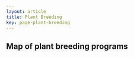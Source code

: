 ```yaml
---
layout: article
title: Plant Breeding
key: page-plant-breeding
---
```


## Map of plant breeding programs

<div id="us-map-container" style="width: 100%; height: 500px;"></div>

<script src="https://d3js.org/d3.v7.min.js"></script>
<script src="https://d3js.org/topojson.v3.min.js"></script>

<script>
document.addEventListener('DOMContentLoaded', function() {
    // Map dimensions
    const width = document.getElementById('us-map-container').offsetWidth;
    const height = 500;
    
    // Plant breeding program data by state
    const breedingPrograms = {
        "AL": { count: 2, institutions: ["Auburn University", "Alabama A&M University"] },
        "CA": { count: 5, institutions: ["UC Davis", "UC Riverside", "Cal Poly SLO", "Fresno State", "Stanford"] },
        "FL": { count: 3, institutions: ["University of Florida", "Florida A&M", "Florida State"] },
        "IA": { count: 2, institutions: ["Iowa State University", "University of Iowa"] },
        "NY": { count: 4, institutions: ["Cornell University", "SUNY", "Columbia", "NYU"] },
        // Add data for other states as needed
    };
    
    // Create SVG
    const svg = d3.select('#us-map-container')
        .append('svg')
        .attr('width', width)
        .attr('height', height);
        
    // Define map projection
    const projection = d3.geoAlbersUsa()
        .scale(width)
        .translate([width / 2, height / 2]);
        
    // Define path generator
    const path = d3.geoPath()
        .projection(projection);
        
    // Create tooltip div
    const tooltip = d3.select("body")
        .append("div")
        .attr("class", "tooltip")
        .style("opacity", 0)
        .style("position", "absolute")
        .style("background-color", "white")
        .style("border", "1px solid #ddd")
        .style("border-radius", "3px")
        .style("padding", "10px")
        .style("pointer-events", "none");
        
    // Load US map data
    d3.json("https://cdn.jsdelivr.net/npm/us-atlas@3/states-10m.json").then(function(us) {
        // Draw states
        svg.append("g")
            .selectAll("path")
            .data(topojson.feature(us, us.objects.states).features)
            .enter()
            .append("path")
            .attr("d", path)
            .attr("fill", function(d) {
                // Get state ID
                const stateId = d.id;
                // Convert numeric ID to state abbreviation
                const stateAbbr = getStateAbbr(stateId);
                // Color based on whether state has data
                return breedingPrograms[stateAbbr] ? "#4CAF50" : "#e0e0e0";
            })
            .attr("stroke", "#fff")
            .attr("stroke-width", 0.5)
            .on("mouseover", function(event, d) {
                // Get state abbreviation
                const stateAbbr = getStateAbbr(d.id);
                const data = breedingPrograms[stateAbbr];
                
                // Change fill color on hover
                d3.select(this).attr("fill", "#2E7D32");
                
                // Show tooltip with data if available
                if (data) {
                    tooltip.transition()
                        .duration(200)
                        .style("opacity", .9);
                    
                    let tooltipContent = `<strong>${getStateName(stateAbbr)}</strong><br>
                                         Programs: ${data.count}<br>
                                         Institutions:<br>
                                         ${data.institutions.join("<br>")}`;
                                         
                    tooltip.html(tooltipContent)
                        .style("left", (event.pageX + 10) + "px")
                        .style("top", (event.pageY - 28) + "px");
                }
            })
            .on("mouseout", function(d) {
                // Reset fill color
                const stateAbbr = getStateAbbr(d.id);
                d3.select(this).attr("fill", breedingPrograms[stateAbbr] ? "#4CAF50" : "#e0e0e0");
                
                // Hide tooltip
                tooltip.transition()
                    .duration(500)
                    .style("opacity", 0);
            });
    });
    
    // Helper function to convert state ID to abbreviation
    function getStateAbbr(stateId) {
        const states = {
            "1": "AL", "2": "AK", "4": "AZ", "5": "AR", "6": "CA", "8": "CO", "9": "CT",
            "10": "DE", "11": "DC", "12": "FL", "13": "GA", "15": "HI", "16": "ID", "17": "IL",
            "18": "IN", "19": "IA", "20": "KS", "21": "KY", "22": "LA", "23": "ME", "24": "MD",
            "25": "MA", "26": "MI", "27": "MN", "28": "MS", "29": "MO", "30": "MT", "31": "NE",
            "32": "NV", "33": "NH", "34": "NJ", "35": "NM", "36": "NY", "37": "NC", "38": "ND",
            "39": "OH", "40": "OK", "41": "OR", "42": "PA", "44": "RI", "45": "SC", "46": "SD",
            "47": "TN", "48": "TX", "49": "UT", "50": "VT", "51": "VA", "53": "WA", "54": "WV",
            "55": "WI", "56": "WY"
        };
        return states[stateId];
    }
    
    // Helper function to get full state name
    function getStateName(stateAbbr) {
        const stateNames = {
            "AL": "Alabama", "AK": "Alaska", "AZ": "Arizona", "AR": "Arkansas", "CA": "California",
            "CO": "Colorado", "CT": "Connecticut", "DE": "Delaware", "FL": "Florida", "GA": "Georgia",
            "HI": "Hawaii", "ID": "Idaho", "IL": "Illinois", "IN": "Indiana", "IA": "Iowa",
            "KS": "Kansas", "KY": "Kentucky", "LA": "Louisiana", "ME": "Maine", "MD": "Maryland",
            "MA": "Massachusetts", "MI": "Michigan", "MN": "Minnesota", "MS": "Mississippi", "MO": "Missouri",
            "MT": "Montana", "NE": "Nebraska", "NV": "Nevada", "NH": "New Hampshire", "NJ": "New Jersey",
            "NM": "New Mexico", "NY": "New York", "NC": "North Carolina", "ND": "North Dakota", "OH": "Ohio",
            "OK": "Oklahoma", "OR": "Oregon", "PA": "Pennsylvania", "RI": "Rhode Island", "SC": "South Carolina",
            "SD": "South Dakota", "TN": "Tennessee", "TX": "Texas", "UT": "Utah", "VT": "Vermont",
            "VA": "Virginia", "WA": "Washington", "WV": "West Virginia", "WI": "Wisconsin", "WY": "Wyoming",
            "DC": "District of Columbia"
        };
        return stateNames[stateAbbr] || stateAbbr;
    }
});
</script>

<style>
.tooltip {
    font-family: -apple-system, BlinkMacSystemFont, "Segoe UI", Helvetica, Arial, sans-serif;
    font-size: 14px;
    line-height: 1.4;
    box-shadow: 0 1px 3px rgba(0,0,0,0.12), 0 1px 2px rgba(0,0,0,0.24);
}
</style>

